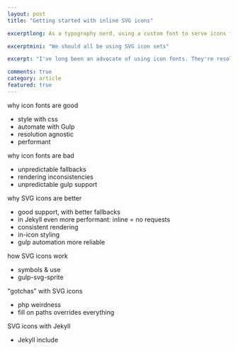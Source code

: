 ```yaml
---
layout: post
title: "Getting started with inline SVG icons"

excerptlong: As a typography nerd, using a custom font to serve icons felt really good. It turns out inline SVG icons are better in almost every way.

excerptmini: "We should all be using SVG icon sets"

excerpt: "I've long been an advocate of using icon fonts. They're resolution-independent, light-weight, and stylable with CSS. It turns out they're not the best option: inline SVG icons are better in almost every way."

comments: true
category: article
featured: true
---
```


why icon fonts are good

* style with css
* automate with Gulp
* resolution agnostic
* performant

why icon fonts are bad

* unpredictable fallbacks
* rendering inconsistencies
* unpredictable gulp support

why SVG icons are better

* good support, with better fallbacks
* in Jekyll even more performant: inline = no requests
* consistent rendering
* in-icon styling
* gulp automation more reliable

how SVG icons work

* symbols & use
* gulp-svg-sprite

"gotchas" with SVG icons

* php weirdness
* fill on paths overrides everything

SVG icons with Jekyll

* Jekyll include